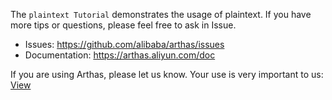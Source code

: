 
The `plaintext Tutorial` demonstrates the usage of plaintext. If you have more tips or questions, please feel free to ask in Issue.

* Issues: https://github.com/alibaba/arthas/issues
* Documentation: https://arthas.aliyun.com/doc


If you are using Arthas, please let us know. Your use is very important to us: [View](https://github.com/alibaba/arthas/issues/111)